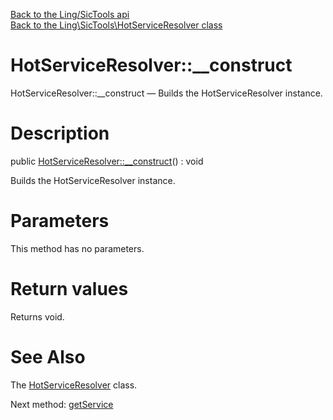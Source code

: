 [Back to the Ling/SicTools api](https://github.com/lingtalfi/SicTools/blob/master/doc/api/Ling/SicTools.md)<br>
[Back to the Ling\SicTools\HotServiceResolver class](https://github.com/lingtalfi/SicTools/blob/master/doc/api/Ling/SicTools/HotServiceResolver.md)


HotServiceResolver::__construct
================



HotServiceResolver::__construct — Builds the HotServiceResolver instance.




Description
================


public [HotServiceResolver::__construct](https://github.com/lingtalfi/SicTools/blob/master/doc/api/Ling/SicTools/HotServiceResolver/__construct.md)() : void




Builds the HotServiceResolver instance.




Parameters
================

This method has no parameters.


Return values
================

Returns void.








See Also
================

The [HotServiceResolver](https://github.com/lingtalfi/SicTools/blob/master/doc/api/Ling/SicTools/HotServiceResolver.md) class.

Next method: [getService](https://github.com/lingtalfi/SicTools/blob/master/doc/api/Ling/SicTools/HotServiceResolver/getService.md)<br>

